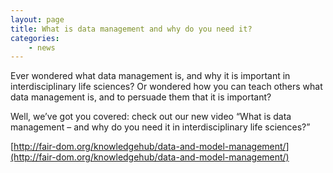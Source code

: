 ```yaml
---
layout: page
title: What is data management and why do you need it?
categories:
    - news
---
```


Ever wondered what data management is, and why it is important in interdisciplinary life sciences? Or wondered how you can teach others what data management is, and to persuade them that it is important?

Well, we’ve got you covered: check out our new video “What is data management – and why do you need it in interdisciplinary life sciences?”

[http://fair-dom.org/knowledgehub/data-and-model-management/](http://fair-dom.org/knowledgehub/data-and-model-management/)